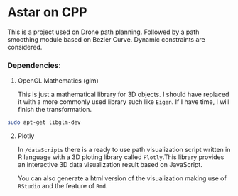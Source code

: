 # Astar on CPP

This is a project used on Drone path planning. Followed by a path smoothing module based on Bezier Curve. Dynamic constraints are considered.

### Dependencies:

1. OpenGL Mathematics (glm)

    This is just a mathematical library for 3D objects. I should have replaced it with a more commonly used library such like `Eigen`. If I have time, I will finish the transformation.

  ```bash
  sudo apt-get libglm-dev
  ```

2. Plotly

    In `/dataScripts` there is a ready to use path visualization script written in R language with a 3D ploting library called `Plotly`.This library provides an interactive 3D data visualization result based on JavaScript. 
    
    You can also generate a html version of the visualization making use of `RStudio` and the feature of `Rmd`.